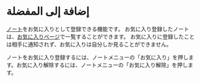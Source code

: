 # إضافة إلى المفضلة
[ノート](./node)をお気に入りとして登録できる機能です。 お気に入り登録したノートは、[お気に入りページ](./my/favorites)で一覧することができます。 お気に入りに登録したことは相手に通知されず、お気に入りは自分しか見ることができません。

ノートをお気に入り登録するには、ノートメニューの「お気に入り」を押します。お気に入り解除するには、ノートメニューの「お気に入り解除」を押します。

